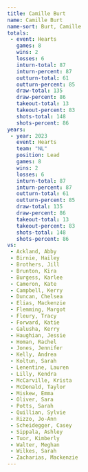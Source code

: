 ```yaml
---
title: Camille Burt
name: Camille Burt
name-sort: Burt, Camille
totals:
 - event: Hearts
   games: 8
   wins: 2
   losses: 6
   inturn-total: 87
   inturn-percent: 87
   outturn-total: 61
   outturn-percent: 85
   draw-total: 135
   draw-percent: 86
   takeout-total: 13
   takeout-percent: 83
   shots-total: 148
   shots-percent: 86
years:
 - year: 2023
   event: Hearts
   team: "NL"
   position: Lead
   games: 8
   wins: 2
   losses: 6
   inturn-total: 87
   inturn-percent: 87
   outturn-total: 61
   outturn-percent: 85
   draw-total: 135
   draw-percent: 86
   takeout-total: 13
   takeout-percent: 83
   shots-total: 148
   shots-percent: 86
vs:
 - Ackland, Abby
 - Birnie, Hailey
 - Brothers, Jill
 - Brunton, Kira
 - Burgess, Karlee
 - Cameron, Kate
 - Campbell, Kerry
 - Duncan, Chelsea
 - Elias, Mackenzie
 - Flemming, Margot
 - Fleury, Tracy
 - Forward, Katie
 - Galusha, Kerry
 - Haughian, Jessie
 - Homan, Rachel
 - Jones, Jennifer
 - Kelly, Andrea
 - Koltun, Sarah
 - Lenentine, Lauren
 - Lilly, Kendra
 - McCarville, Krista
 - McDonald, Taylor
 - Miskew, Emma
 - Oliver, Sara
 - Potts, Sarah
 - Quillian, Sylvie
 - Rizzo, Jo-Ann
 - Scheidegger, Casey
 - Sippala, Ashley
 - Tuor, Kimberly
 - Walter, Meghan
 - Wilkes, Sarah
 - Zacharias, Mackenzie
---
```

